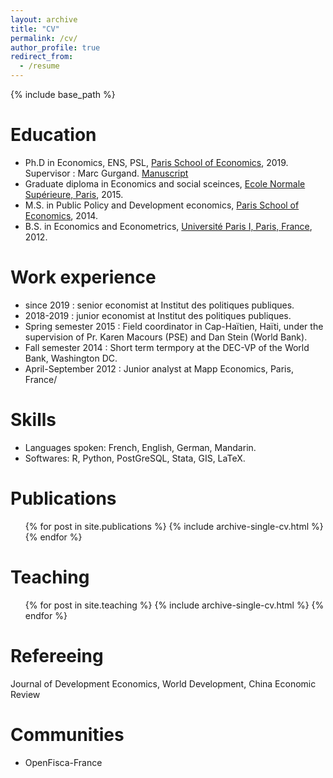 ```yaml
---
layout: archive
title: "CV"
permalink: /cv/
author_profile: true
redirect_from:
  - /resume
---
```


{% include base_path %}

Education
======
* Ph.D in Economics, ENS, PSL, [Paris School of Economics](www.parisschoolofeconomics.eu), 2019. Supervisor : Marc Gurgand. [Manuscript]()
* Graduate diploma in Economics and social sceinces, [Ecole Normale Supérieure, Paris](www.ens.psl.eu), 2015.
* M.S. in Public Policy and Development economics, [Paris School of Economics](www.parisschoolofeconomics.eu), 2014.
* B.S. in Economics and Econometrics, [Université Paris I, Paris, France](https://economie.pantheonsorbonne.fr/ecole-deconomie-sorbonne), 2012.

Work experience
======
* since 2019 : senior economist at Institut des politiques publiques.
* 2018-2019 : junior economist at Institut des politiques publiques.
* Spring semester 2015 : Field coordinator in Cap-Haïtien, Haïti, under the supervision of Pr. Karen Macours (PSE) and Dan Stein (World Bank).
* Fall semester 2014 : Short term termpory at the DEC-VP of the World Bank, Washington DC.
* April-September 2012 : Junior analyst at Mapp Economics, Paris, France/

Skills
======
* Languages spoken: French, English, German, Mandarin.
* Softwares: R, Python, PostGreSQL, Stata, GIS, LaTeX.

Publications
======
  <ul>{% for post in site.publications %}
    {% include archive-single-cv.html %}
  {% endfor %}</ul>
  
Teaching
======
  <ul>{% for post in site.teaching %}
    {% include archive-single-cv.html %}
  {% endfor %}</ul>
  
Refereeing
======
Journal of Development Economics, World Development, China Economic Review
 
Communities
======
* OpenFisca-France

